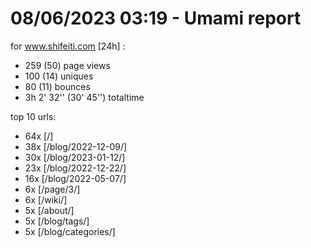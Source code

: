 # 08/06/2023 03:19 - Umami report
for www.shifeiti.com [24h] :

 - 259 (50) page views
 - 100 (14) uniques
 - 80 (11) bounces
 - 3h 2' 32'' (30' 45'') totaltime


top 10 urls:
 - 64x [/]
 - 38x [/blog/2022-12-09/]
 - 30x [/blog/2023-01-12/]
 - 23x [/blog/2022-12-22/]
 - 16x [/blog/2022-05-07/]
 - 6x [/page/3/]
 - 6x [/wiki/]
 - 5x [/about/]
 - 5x [/blog/tags/]
 - 5x [/blog/categories/]


